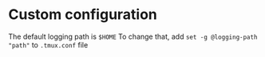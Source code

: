 # Custom configuration



The default logging path is `$HOME` To change that, add `set -g @logging-path "path"` to `.tmux.conf` file 


